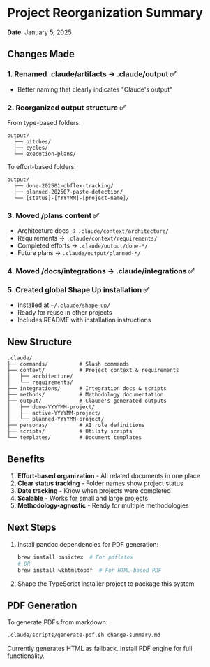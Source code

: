 # Project Reorganization Summary

**Date**: January 5, 2025

## Changes Made

### 1. Renamed .claude/artifacts → .claude/output ✅

- Better naming that clearly indicates "Claude's output"

### 2. Reorganized output structure ✅

From type-based folders:

```
output/
  ├── pitches/
  ├── cycles/
  └── execution-plans/
```

To effort-based folders:

```
output/
  ├── done-202501-dbflex-tracking/
  ├── planned-202507-paste-detection/
  └── [status]-[YYYYMM]-[project-name]/
```

### 3. Moved /plans content ✅

- Architecture docs → `.claude/context/architecture/`
- Requirements → `.claude/context/requirements/`
- Completed efforts → `.claude/output/done-*/`
- Future plans → `.claude/output/planned-*/`

### 4. Moved /docs/integrations → .claude/integrations ✅

### 5. Created global Shape Up installation ✅

- Installed at `~/.claude/shape-up/`
- Ready for reuse in other projects
- Includes README with installation instructions

## New Structure

```
.claude/
├── commands/          # Slash commands
├── context/           # Project context & requirements
│   ├── architecture/
│   └── requirements/
├── integrations/      # Integration docs & scripts
├── methods/           # Methodology documentation
├── output/            # Claude's generated outputs
│   ├── done-YYYYMM-project/
│   ├── active-YYYYMM-project/
│   └── planned-YYYYMM-project/
├── personas/          # AI role definitions
├── scripts/           # Utility scripts
└── templates/         # Document templates
```

## Benefits

1. **Effort-based organization** - All related documents in one place
2. **Clear status tracking** - Folder names show project status
3. **Date tracking** - Know when projects were completed
4. **Scalable** - Works for small and large projects
5. **Methodology-agnostic** - Ready for multiple methodologies

## Next Steps

1. Install pandoc dependencies for PDF generation:
   ```bash
   brew install basictex  # For pdflatex
   # OR
   brew install wkhtmltopdf  # For HTML-based PDF
   ```

2. Shape the TypeScript installer project to package this system

## PDF Generation

To generate PDFs from markdown:

```bash
.claude/scripts/generate-pdf.sh change-summary.md
```

Currently generates HTML as fallback. Install PDF engine for full functionality.
